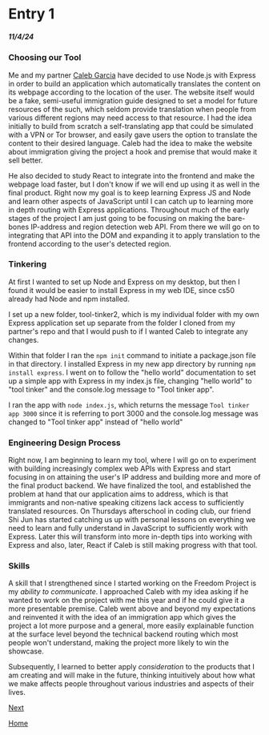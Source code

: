 # Entry 1
##### 11/4/24

### Choosing our Tool
Me and my partner [Caleb Garcia](https://github.com/calebg4205) have decided to use Node.js with Express in order to build an application which automatically translates the content on its webpage according to the location of the user. The website itself would be a fake, semi-useful immigration guide designed to set a model for future resources of the such, which seldom provide translation when people from various different regions may need access to that resource. I had the idea initially to build from scratch a self-translating app that could be simulated with a VPN or Tor browser, and easily gave users the option to translate the content to their desired language. Caleb had the idea to make the website about immigration giving the project a hook and premise that would make it sell better.

He also decided to study React to integrate into the frontend and make the webpage load faster, but I don't know if we will end up using it as well in the final product. Right now my goal is to keep learning Express JS and Node and learn other aspects of JavaScript until I can catch up to learning more in depth routing with Express applications. Throughout much of the early stages of the project I am just going to be focusing on making the bare-bones IP-address and region detection web API. From there we will go on to integrating that API into the DOM and expanding it to apply translation to the frontend according to the user's detected region.

### Tinkering
At first I wanted to set up Node and Express on my desktop, but then I found it would be easier to install Express in my web IDE, since cs50 already had Node and npm installed.

I set up a new folder, tool-tinker2, which is my individual folder with my own Express application set up separate from the folder I cloned from my partner's repo and that I would push to if I wanted Caleb to integrate any changes.

Within that folder I ran the ```npm init``` command to initiate a package.json file in that directory. I installed Express in my new app directory by running ```npm install express```. I went on to follow the "hello world" documentation to set up a simple app with Express in my index.js file, changing "hello world" to "tool tinker" and the console.log message to "Tool tinker app".

I ran the app with ```node index.js```, which returns the message ```Tool tinker app 3000``` since it is referring to port 3000 and the console.log message was changed to "Tool tinker app" instead of "hello world"

### Engineering Design Process
Right now, I am  beginning to learn my tool, where I will go on to experiment with building increasingly complex web APIs with Express and start focusing in on attaining the user's IP address and building more and more of the final product backend. We have finalized the tool, and established the problem at hand that our application aims to address, which is that immigrants and non-native speaking citizens lack access to sufficiently translated resources. On Thursdays afterschool in coding club, our friend Shi Jun has started catching us up with personal lessons on everything we need to learn and fully understand in JavaScript to sufficiently work with Express. Later this will transform into more in-depth tips into working with Express and also, later, React if Caleb is still making progress with that tool.

### Skills
A skill that I strengthened since I started working on the Freedom Project is my *ability to communicate*. I approached Caleb with my idea asking if he wanted to work on the project with me this year and if he could give it a more presentable premise. Caleb went above and beyond my expectations and reinvented it with the idea of an immigration app which gives the project a lot more purpose and a general, more easily explainable function at the surface level beyond the technical backend routing which most people won't understand, making the project more likely to win the showcase.

Subsequently, I learned to better apply *consideration* to the products that I am creating and will make in the future, thinking intuitively about how what we make affects people throughout various industries and aspects of their lives.


[Next](entry02.md)

[Home](../README.md)


